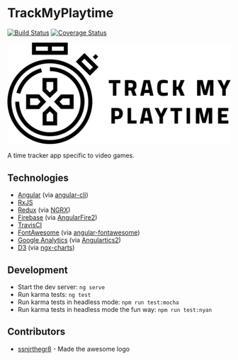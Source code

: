 # TrackMyPlaytime

[![Build Status](https://travis-ci.org/mzrimsek/track-my-playtime.svg?branch=master)](https://travis-ci.org/mzrimsek/track-my-playtime)
[![Coverage Status](https://coveralls.io/repos/github/mzrimsek/track-my-playtime/badge.svg?branch=master)](https://coveralls.io/github/mzrimsek/track-my-playtime?branch=master)

![TrackMyPlaytime Logo](./src/assets/blk_512x_v2.png)

A time tracker app specific to video games.

## Technologies

* [Angular](https://angular.io/) (via [angular-cli](https://github.com/angular/angular-cli))
* [RxJS](https://github.com/ReactiveX/rxjs)
* [Redux](https://redux.js.org/) (via [NGRX](https://github.com/ngrx/platform))
* [Firebase](https://firebase.google.com/) (via [AngularFire2](https://github.com/angular/angularfire2))
* [TravisCI](https://travis-ci.org/)
* [FontAwesome](https://fontawesome.com/) (via [angular-fontawesome](https://github.com/FortAwesome/angular-fontawesome))
* [Google Analytics](https://www.google.com/analytics) (via [Angulartics2](https://github.com/angulartics/angulartics2))
* [D3](https://d3js.org/) (via [ngx-charts](https://github.com/swimlane/ngx-charts))

## Development

* Start the dev server: `ng serve`
* Run karma tests: `ng test`
* Run karma tests in headless mode: `npm run test:mocha`
* Run karma tests in headless mode the fun way: `npm run test:nyan`

## Contributors

* [ssnjrthegr8](https://github.com/ssnjrthegr8) - Made the awesome logo
